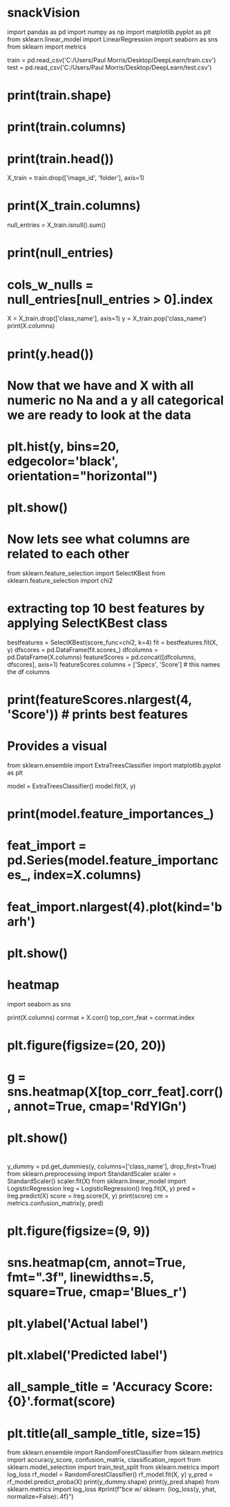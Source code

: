 # snackVision
import pandas as pd
import numpy as np
import matplotlib.pyplot as plt
from sklearn.linear_model import LinearRegression
import seaborn as sns
from sklearn import metrics

train = pd.read_csv('C:/Users/Paul Morris/Desktop/DeepLearn/train.csv')
test = pd.read_csv('C:/Users/Paul Morris/Desktop/DeepLearn/test.csv')
# print(train.shape)
# print(train.columns)
# print(train.head())
X_train = train.drop(['image_id', 'folder'], axis=1)
# print(X_train.columns)
null_entries = X_train.isnull().sum()
# print(null_entries)
# cols_w_nulls = null_entries[null_entries > 0].index

X = X_train.drop(['class_name'], axis=1)
y = X_train.pop('class_name')
print(X.columns)
# print(y.head())
# Now that we have and X with all numeric no Na and a y all categorical we are ready to look at the data
# plt.hist(y, bins=20, edgecolor='black', orientation="horizontal")
# plt.show()
# Now lets see what columns are related to each other
from sklearn.feature_selection import SelectKBest
from sklearn.feature_selection import chi2

# extracting top 10 best features by applying SelectKBest class
bestfeatures = SelectKBest(score_func=chi2, k=4)
fit = bestfeatures.fit(X, y)
dfscores = pd.DataFrame(fit.scores_)
dfcolumns = pd.DataFrame(X.columns)
featureScores = pd.concat([dfcolumns, dfscores], axis=1)
featureScores.columns = ['Specs', 'Score']  # this names the df columns
# print(featureScores.nlargest(4, 'Score'))  # prints best features
# Provides a visual
from sklearn.ensemble import ExtraTreesClassifier
import matplotlib.pyplot as plt

model = ExtraTreesClassifier()
model.fit(X, y)
# print(model.feature_importances_)
# feat_import = pd.Series(model.feature_importances_, index=X.columns)
# feat_import.nlargest(4).plot(kind='barh')
# plt.show()
# heatmap
import seaborn as sns

print(X.columns)
corrmat = X.corr()
top_corr_feat = corrmat.index
# plt.figure(figsize=(20, 20))
# g = sns.heatmap(X[top_corr_feat].corr(), annot=True, cmap='RdYlGn')
# plt.show()
#
y_dummy = pd.get_dummies(y, columns=['class_name'], drop_first=True)
from sklearn.preprocessing import StandardScaler
scaler = StandardScaler()
scaler.fit(X)
from sklearn.linear_model import LogisticRegression
lreg = LogisticRegression()
lreg.fit(X, y)
pred = lreg.predict(X)
score = lreg.score(X, y)
print(score)
cm = metrics.confusion_matrix(y, pred)
# plt.figure(figsize=(9, 9))
# sns.heatmap(cm, annot=True, fmt=".3f", linewidths=.5, square=True, cmap='Blues_r')
# plt.ylabel('Actual label')
# plt.xlabel('Predicted label')
# all_sample_title = 'Accuracy Score: {0}'.format(score)
# plt.title(all_sample_title, size=15)

from sklearn.ensemble import RandomForestClassifier
from sklearn.metrics import accuracy_score, confusion_matrix, classification_report
from sklearn.model_selection import train_test_split
from sklearn.metrics import log_loss
rf_model = RandomForestClassifier()
rf_model.fit(X, y)
y_pred = rf_model.predict_proba(X)
print(y_dummy.shape)
print(y_pred.shape)
from sklearn.metrics import log_loss
#print(f"bce w/ sklearn: {log_loss(y, yhat, normalize=False):.4f}")
